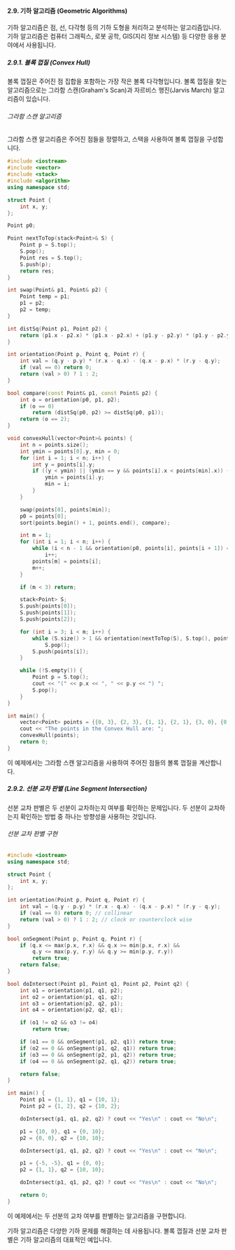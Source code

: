 #### 2.9. 기하 알고리즘 (Geometric Algorithms)

기하 알고리즘은 점, 선, 다각형 등의 기하 도형을 처리하고 분석하는 알고리즘입니다. 기하 알고리즘은 컴퓨터 그래픽스, 로봇 공학, GIS(지리 정보 시스템) 등 다양한 응용 분야에서 사용됩니다.

##### 2.9.1. 볼록 껍질 (Convex Hull)

볼록 껍질은 주어진 점 집합을 포함하는 가장 작은 볼록 다각형입니다. 볼록 껍질을 찾는 알고리즘으로는 그라함 스캔(Graham's Scan)과 자르비스 행진(Jarvis March) 알고리즘이 있습니다.

###### 그라함 스캔 알고리즘

그라함 스캔 알고리즘은 주어진 점들을 정렬하고, 스택을 사용하여 볼록 껍질을 구성합니다.

```cpp
#include <iostream>
#include <vector>
#include <stack>
#include <algorithm>
using namespace std;

struct Point {
    int x, y;
};

Point p0;

Point nextToTop(stack<Point>& S) {
    Point p = S.top();
    S.pop();
    Point res = S.top();
    S.push(p);
    return res;
}

int swap(Point& p1, Point& p2) {
    Point temp = p1;
    p1 = p2;
    p2 = temp;
}

int distSq(Point p1, Point p2) {
    return (p1.x - p2.x) * (p1.x - p2.x) + (p1.y - p2.y) * (p1.y - p2.y);
}

int orientation(Point p, Point q, Point r) {
    int val = (q.y - p.y) * (r.x - q.x) - (q.x - p.x) * (r.y - q.y);
    if (val == 0) return 0;
    return (val > 0) ? 1 : 2;
}

bool compare(const Point& p1, const Point& p2) {
    int o = orientation(p0, p1, p2);
    if (o == 0)
        return (distSq(p0, p2) >= distSq(p0, p1));
    return (o == 2);
}

void convexHull(vector<Point>& points) {
    int n = points.size();
    int ymin = points[0].y, min = 0;
    for (int i = 1; i < n; i++) {
        int y = points[i].y;
        if ((y < ymin) || (ymin == y && points[i].x < points[min].x)) {
            ymin = points[i].y;
            min = i;
        }
    }

    swap(points[0], points[min]);
    p0 = points[0];
    sort(points.begin() + 1, points.end(), compare);

    int m = 1;
    for (int i = 1; i < n; i++) {
        while (i < n - 1 && orientation(p0, points[i], points[i + 1]) == 0)
            i++;
        points[m] = points[i];
        m++;
    }

    if (m < 3) return;

    stack<Point> S;
    S.push(points[0]);
    S.push(points[1]);
    S.push(points[2]);

    for (int i = 3; i < m; i++) {
        while (S.size() > 1 && orientation(nextToTop(S), S.top(), points[i]) != 2)
            S.pop();
        S.push(points[i]);
    }

    while (!S.empty()) {
        Point p = S.top();
        cout << "(" << p.x << ", " << p.y << ") ";
        S.pop();
    }
}

int main() {
    vector<Point> points = {{0, 3}, {2, 3}, {1, 1}, {2, 1}, {3, 0}, {0, 0}, {3, 3}};
    cout << "The points in the Convex Hull are: ";
    convexHull(points);
    return 0;
}
```

이 예제에서는 그라함 스캔 알고리즘을 사용하여 주어진 점들의 볼록 껍질을 계산합니다.

##### 2.9.2. 선분 교차 판별 (Line Segment Intersection)

선분 교차 판별은 두 선분이 교차하는지 여부를 확인하는 문제입니다. 두 선분이 교차하는지 확인하는 방법 중 하나는 방향성을 사용하는 것입니다.

###### 선분 교차 판별 구현

```cpp
#include <iostream>
using namespace std;

struct Point {
    int x, y;
};

int orientation(Point p, Point q, Point r) {
    int val = (q.y - p.y) * (r.x - q.x) - (q.x - p.x) * (r.y - q.y);
    if (val == 0) return 0; // collinear
    return (val > 0) ? 1 : 2; // clock or counterclock wise
}

bool onSegment(Point p, Point q, Point r) {
    if (q.x <= max(p.x, r.x) && q.x >= min(p.x, r.x) &&
        q.y <= max(p.y, r.y) && q.y >= min(p.y, r.y))
        return true;
    return false;
}

bool doIntersect(Point p1, Point q1, Point p2, Point q2) {
    int o1 = orientation(p1, q1, p2);
    int o2 = orientation(p1, q1, q2);
    int o3 = orientation(p2, q2, p1);
    int o4 = orientation(p2, q2, q1);

    if (o1 != o2 && o3 != o4)
        return true;

    if (o1 == 0 && onSegment(p1, p2, q1)) return true;
    if (o2 == 0 && onSegment(p1, q2, q1)) return true;
    if (o3 == 0 && onSegment(p2, p1, q2)) return true;
    if (o4 == 0 && onSegment(p2, q1, q2)) return true;

    return false;
}

int main() {
    Point p1 = {1, 1}, q1 = {10, 1};
    Point p2 = {1, 2}, q2 = {10, 2};

    doIntersect(p1, q1, p2, q2) ? cout << "Yes\n" : cout << "No\n";

    p1 = {10, 0}, q1 = {0, 10};
    p2 = {0, 0}, q2 = {10, 10};

    doIntersect(p1, q1, p2, q2) ? cout << "Yes\n" : cout << "No\n";

    p1 = {-5, -5}, q1 = {0, 0};
    p2 = {1, 1}, q2 = {10, 10};

    doIntersect(p1, q1, p2, q2) ? cout << "Yes\n" : cout << "No\n";

    return 0;
}
```

이 예제에서는 두 선분의 교차 여부를 판별하는 알고리즘을 구현합니다.

기하 알고리즘은 다양한 기하 문제를 해결하는 데 사용됩니다. 볼록 껍질과 선분 교차 판별은 기하 알고리즘의 대표적인 예입니다.
